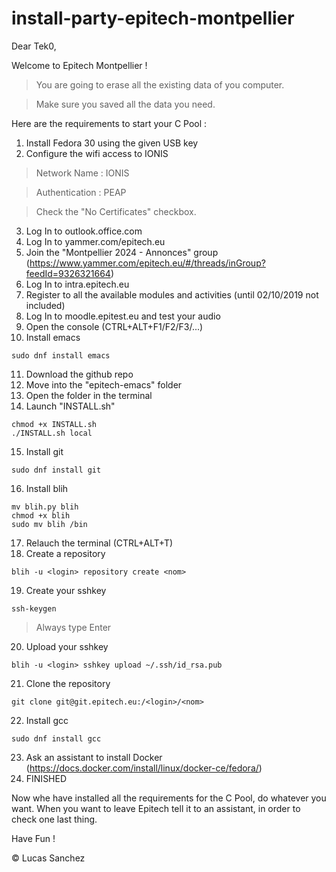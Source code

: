 # install-party-epitech-montpellier

Dear Tek0,

Welcome to Epitech Montpellier !

> You are going to erase all the existing data of you computer.

> Make sure you saved all the data you need.

Here are the requirements to start your C Pool :

 1. Install Fedora 30 using the given USB key
 2. Configure the wifi access to IONIS
 
> Network Name : IONIS

> Authentication : PEAP

> Check the "No Certificates" checkbox.

 3. Log In to outlook.office.com
 4. Log In to yammer.com/epitech.eu
 5. Join the "Montpellier 2024 - Annonces" group (https://www.yammer.com/epitech.eu/#/threads/inGroup?feedId=9326321664)
 6. Log In to intra.epitech.eu
 7. Register to all the available modules and activities (until 02/10/2019 not included)
 8. Log In to moodle.epitest.eu and test your audio
 9. Open the console (CTRL+ALT+F1/F2/F3/...)
 10. Install emacs

    sudo dnf install emacs

 11. Download the github repo
 12. Move into the "epitech-emacs" folder
 13. Open the folder in the terminal
 14. Launch "INSTALL.sh"
 
    chmod +x INSTALL.sh
    ./INSTALL.sh local

 15. Install git
 
    sudo dnf install git
   
 16. Install blih

    mv blih.py blih
    chmod +x blih
    sudo mv blih /bin
   
 17. Relauch the terminal (CTRL+ALT+T)
 18. Create a repository
 
    blih -u <login> repository create <nom>

 19. Create your sshkey

    ssh-keygen

> Always type Enter

 20. Upload your sshkey

    blih -u <login> sshkey upload ~/.ssh/id_rsa.pub
    
 21. Clone the repository
 
    git clone git@git.epitech.eu:/<login>/<nom>

 22. Install gcc

    sudo dnf install gcc
 
 23. Ask an assistant to install Docker (https://docs.docker.com/install/linux/docker-ce/fedora/)
 24. FINISHED

Now whe have installed all the requirements for the C Pool, do whatever you want.
When you want to leave Epitech tell it to an assistant, in order to check one last thing.

Have Fun !

© Lucas Sanchez
